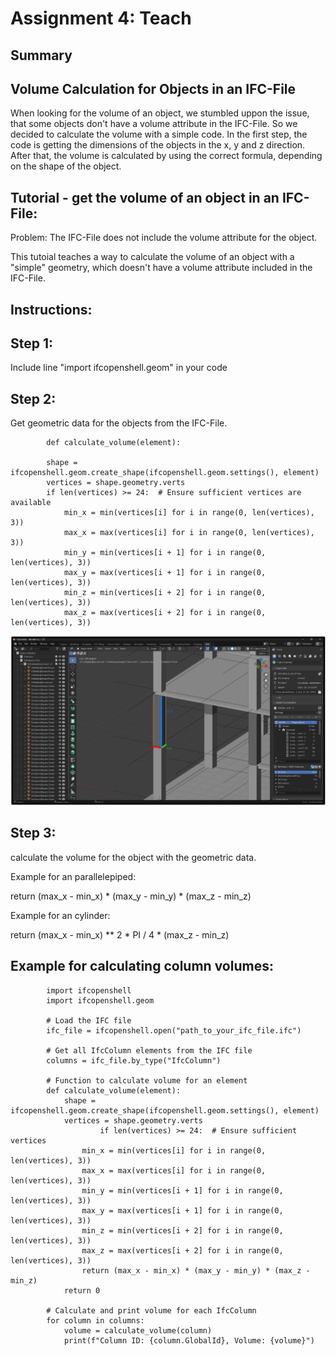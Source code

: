 # Assignment 4: Teach

## Summary
## Volume Calculation for Objects in an IFC-File

When looking for the volume of an object, we stumbled uppon the issue, that some objects don't have a volume attribute in the IFC-File. So we decided to calculate the volume with a simple code. In the first step, the code is getting the dimensions of the objects in the x, y and z direction. After that, the volume is calculated by using the correct formula, depending on the shape of the object. 

## Tutorial - get the volume of an object in an IFC-File:

Problem: The IFC-File does not include the volume attribute for the object.

This tutoial teaches a way to calculate the volume of an object with a "simple" geometry, which doesn't have a volume attribute included in the IFC-File.

## Instructions:

## Step 1:

Include line "import ifcopenshell.geom" in your code

## Step 2:

Get geometric data for the objects from the IFC-File.

            def calculate_volume(element):

            shape = ifcopenshell.geom.create_shape(ifcopenshell.geom.settings(), element)
            vertices = shape.geometry.verts
            if len(vertices) >= 24:  # Ensure sufficient vertices are available
                min_x = min(vertices[i] for i in range(0, len(vertices), 3))
                max_x = max(vertices[i] for i in range(0, len(vertices), 3))
                min_y = min(vertices[i + 1] for i in range(0, len(vertices), 3))
                max_y = max(vertices[i + 1] for i in range(0, len(vertices), 3))
                min_z = min(vertices[i + 2] for i in range(0, len(vertices), 3))
                max_z = max(vertices[i + 2] for i in range(0, len(vertices), 3))

![IMG 1](https://raw.githubusercontent.com/JanikRosien/BIManalyst_g_23/refs/heads/main/A4/pictures/IMG1.png)

## Step 3:

calculate the volume for the object with the geometric data.

Example for an parallelepiped:

return (max_x - min_x) * (max_y - min_y) * (max_z - min_z)

Example for an cylinder:

return (max_x - min_x) ** 2 * PI / 4 * (max_z - min_z)

## Example for calculating column volumes:
            
            import ifcopenshell
            import ifcopenshell.geom

            # Load the IFC file
            ifc_file = ifcopenshell.open("path_to_your_ifc_file.ifc")

            # Get all IfcColumn elements from the IFC file
            columns = ifc_file.by_type("IfcColumn")

            # Function to calculate volume for an element
            def calculate_volume(element):
                shape = ifcopenshell.geom.create_shape(ifcopenshell.geom.settings(), element)
                vertices = shape.geometry.verts
                        if len(vertices) >= 24:  # Ensure sufficient vertices
                    min_x = min(vertices[i] for i in range(0, len(vertices), 3))
                    max_x = max(vertices[i] for i in range(0, len(vertices), 3))
                    min_y = min(vertices[i + 1] for i in range(0, len(vertices), 3))
                    max_y = max(vertices[i + 1] for i in range(0, len(vertices), 3))
                    min_z = min(vertices[i + 2] for i in range(0, len(vertices), 3))
                    max_z = max(vertices[i + 2] for i in range(0, len(vertices), 3))
                    return (max_x - min_x) * (max_y - min_y) * (max_z - min_z)
                return 0

            # Calculate and print volume for each IfcColumn
            for column in columns:
                volume = calculate_volume(column)
                print(f"Column ID: {column.GlobalId}, Volume: {volume}")
